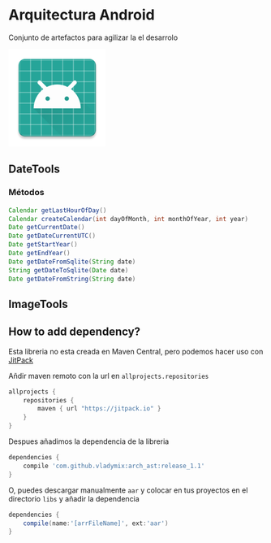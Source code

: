 # Arquitectura Android
Conjunto de artefactos para agilizar la el desarrolo

![icon](https://github.com/vladymix/arch_ast/blob/master/AppTest/app/src/main/res/mipmap-xxxhdpi/ic_launcher.png)

DateTools
-------------
### Métodos 

```groovy
Calendar getLastHourOfDay() 
Calendar createCalendar(int dayOfMonth, int monthOfYear, int year)
Date getCurrentDate()
Date getDateCurrentUTC()
Date getStartYear()
Date getEndYear()
Date getDateFromSqlite(String date)
String getDateToSqlite(Date date)
Date getDateFromString(String date)
```

ImageTools
-------------


## How to add dependency?

Esta libreria no esta creada en Maven Central, pero podemos hacer uso con  [JitPack](https://jitpack.io)

Añdir maven remoto con la url en `allprojects.repositories`

```groovy
allprojects {
	repositories {
		maven { url "https://jitpack.io" }
	}
}
```
Despues añadimos la dependencia de la libreria

```groovy
dependencies {
	compile 'com.github.vladymix:arch_ast:release_1.1'
}
```
O, puedes descargar manualmente `aar` y colocar en tus proyectos en el directorio `libs`
y añadir la dependencia

```groovy
dependencies {
	compile(name:'[arrFileName]', ext:'aar')
}
```
